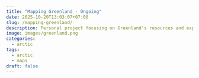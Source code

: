 ```yaml
---
title: "Mapping Greenland - Ongoing"
date: 2025-10-20T13:03:07+07:00
slug: /mapping-greenland/
description: Personal project focusing on Greenland's resources and exploitation
image: images/greenland.png
categories:
  - arctic
tags:
  - arctic
  - maps
draft: false
---
```


